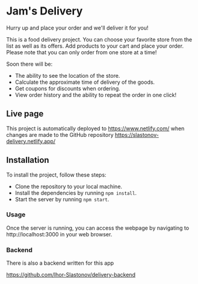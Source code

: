 # Jam's Delivery

Hurry up and place your order and we'll deliver it for you!

This is a food delivery project. You can choose your favorite store from the
list as well as its offers. Add products to your cart and place your order.
Please note that you can only order from one store at a time!

Soon there will be:

- The ability to see the location of the store.
- Calculate the approximate time of delivery of the goods.
- Get coupons for discounts when ordering.
- View order history and the ability to repeat the order in one click!

## Live page
This project is automatically deployed to https://www.netlify.com/ when changes are made to the GitHub repository
https://slastonov-delivery.netlify.app/

## Installation

To install the project, follow these steps:

- Clone the repository to your local machine.
- Install the dependencies by running `npm install`.
- Start the server by running `npm start`.

### Usage

Once the server is running, you can access the webpage by navigating to
http://localhost:3000 in your web browser.

### Backend

There is also a backend written for this app

https://github.com/Ihor-Slastonov/delivery-backend
